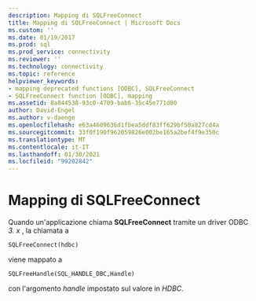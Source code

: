 ```yaml
---
description: Mapping di SQLFreeConnect
title: Mapping di SQLFreeConnect | Microsoft Docs
ms.custom: ''
ms.date: 01/19/2017
ms.prod: sql
ms.prod_service: connectivity
ms.reviewer: ''
ms.technology: connectivity
ms.topic: reference
helpviewer_keywords:
- mapping deprecated functions [ODBC], SQLFreeConnect
- SQLFreeConnect function [ODBC], mapping
ms.assetid: 8a844538-93c0-4709-bab6-35c45e771d80
author: David-Engel
ms.author: v-daenge
ms.openlocfilehash: e63a4609636d1fbea5ddf83ff629bf50a827cd4a
ms.sourcegitcommit: 33f0f190f962059826e002be165a2bef4f9e350c
ms.translationtype: MT
ms.contentlocale: it-IT
ms.lasthandoff: 01/30/2021
ms.locfileid: "99202842"
---
```

# <a name="sqlfreeconnect-mapping"></a>Mapping di SQLFreeConnect
Quando un'applicazione chiama **SQLFreeConnect** tramite un driver ODBC *3. x* , la chiamata a  
  
```  
SQLFreeConnect(hdbc)   
```  
  
 viene mappato a  
  
```  
SQLFreeHandle(SQL_HANDLE_DBC,Handle)  
```  
  
 con l'argomento *handle* impostato sul valore in *HDBC*.
